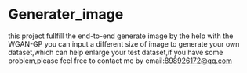 # Generater_image
this project fullfill the end-to-end generate image by the help with the WGAN-GP
you can input a different size of image to generate your own dataset,which can help enlarge your 
test dataset,if you have some problem,please feel free to contact me by email:898926172@qq.com
